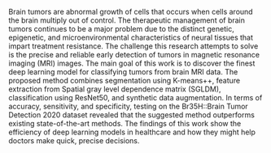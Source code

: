 Brain tumors are abnormal growth of cells that occurs when cells around the brain multiply out of control. The therapeutic management of brain tumors continues to be a major problem due to the distinct genetic, epigenetic, and microenvironmental characteristics of neural tissues that impart treatment resistance. The challenge this research attempts to solve is the precise and reliable early detection of tumors in magnetic resonance imaging (MRI) images. The main goal of this work is to discover the finest deep learning model for classifying tumors from brain MRI data. The proposed method combines segmentation using K-means++, feature extraction from Spatial gray level dependence matrix (SGLDM), classification using ResNet50, and synthetic data augmentation. In terms of accuracy, sensitivity, and specificity, testing on the Br35H::Brain Tumor Detection 2020 dataset revealed that the suggested method outperforms existing state-of-the-art methods. The findings of this work show the efficiency of deep learning models in healthcare and how they might help doctors make quick, precise decisions.
